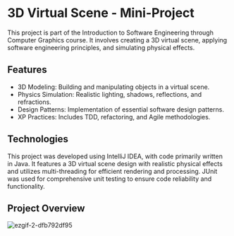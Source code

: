 # 3D Virtual Scene - Mini-Project
This project is part of the Introduction to Software Engineering through Computer Graphics course. It involves creating a 3D virtual scene, applying software engineering principles, and simulating physical effects.

## Features
- 3D Modeling: Building and manipulating objects in a virtual scene.
- Physics Simulation: Realistic lighting, shadows, reflections, and refractions.
- Design Patterns: Implementation of essential software design patterns.
- XP Practices: Includes TDD, refactoring, and Agile methodologies.

## Technologies
This project was developed using IntelliJ IDEA, with code primarily written in Java. It features a 3D virtual scene design with realistic physical effects and utilizes multi-threading for efficient rendering and processing. JUnit was used for comprehensive unit testing to ensure code reliability and functionality.

## Project Overview
![ezgif-2-dfb792df95](https://github.com/user-attachments/assets/8a48c4f8-2406-4413-be61-b39b3e8c6da9)
